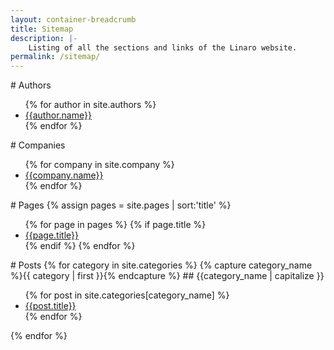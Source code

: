 ```yaml
---
layout: container-breadcrumb
title: Sitemap
description: |-
    Listing of all the sections and links of the Linaro website.
permalink: /sitemap/
---
```

<div class="row">
<div class="col-xs-12 col-sm-6" markdown="1">
# Authors
<ul class="list-unstyled">
{% for author in site.authors %}
<a href="{{author.url}}">
    <li>{{author.name}}</li>
</a>
{% endfor %}
</ul>
# Companies
<ul class="list-unstyled">
{% for company in site.company %}
<a href="{{company.url}}">
    <li>{{company.name}}</li>
</a>
{% endfor %}
</ul>
# Pages
{% assign pages = site.pages | sort:'title' %}
<ul class="list-unstyled">
{% for page in pages %}
{% if page.title %}
<a href="{{page.url}}">
    <li>{{page.title}}</li>
</a>
{% endif %}
{% endfor %}
</ul>
</div>
<div class="col-xs-12 col-sm-6" markdown="1">
# Posts
{% for category in site.categories %}
{% capture category_name %}{{ category | first }}{% endcapture %}
## {{category_name | capitalize }}
<ul class="list-unstyled">
{% for post in site.categories[category_name] %}
<a href="{{post.url}}">
    <li>{{post.title}}</li>
</a>
{% endfor %}
</ul>
{% endfor %}
</div>
</div>





